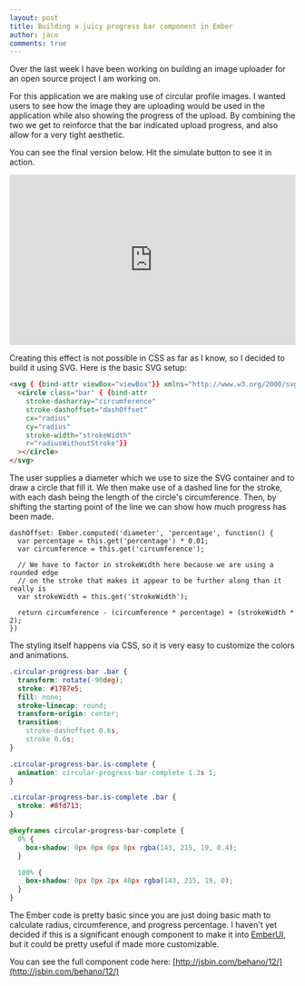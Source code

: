 ```yaml
---
layout: post
title: Building a juicy progress bar component in Ember
author: jaco
comments: true
---
```


Over the last week I have been working on building an image uploader for an open source project I am working on.

For this application we are making use of circular profile images. I wanted users to see how the image they are uploading would be used in the application while also showing the progress of the upload. By combining the two we get to reinforce that the bar indicated upload progress, and also allow for a very tight aesthetic.

You can see the final version below. Hit the simulate button to see it in action.


<div style="height: 300px; overflow: hidden;">
  <div style="margin-top: -50px; overflow: hidden;">
    <iframe src="http://jsbin.com/behano/12/embed?output" width="100%" height="400" style="border: none;"></iframe>
  </div>
</div>

Creating this effect is not possible in CSS as far as I know, so I decided to build it using SVG. Here is the basic SVG setup:

~~~ HTML
<svg { {bind-attr viewBox="viewBox"}} xmlns="http://www.w3.org/2000/svg">
  <circle class="bar" { {bind-attr
    stroke-dasharray="circumference"
    stroke-dashoffset="dashOffset"
    cx="radius"
    cy="radius"
    stroke-width="strokeWidth"
    r="radiusWithoutStroke"}}
  ></circle>
</svg>
~~~

The user supplies a diameter which we use to size the SVG container and to draw a circle that fill it. We then make use of a dashed line for the stroke, with each dash being the length of the circle's circumference. Then, by shifting the starting point of the line we can show how much progress has been made.

~~~ JS
dashOffset: Ember.computed('diameter', 'percentage', function() {
  var percentage = this.get('percentage') * 0.01;
  var circumference = this.get('circumference');

  // We have to factor in strokeWidth here because we are using a rounded edge
  // on the stroke that makes it appear to be further along than it really is
  var strokeWidth = this.get('strokeWidth');

  return circumference - (circumference * percentage) + (strokeWidth * 2);
})
~~~

The styling itself happens via CSS, so it is very easy to customize the colors and animations.

~~~ CSS
.circular-progress-bar .bar {
  transform: rotate(-90deg);
  stroke: #1787e5;
  fill: none;
  stroke-linecap: round;
  transform-origin: center;
  transition:
    stroke-dashoffset 0.6s,
    stroke 0.6s;
}

.circular-progress-bar.is-complete {
  animation: circular-progress-bar-complete 1.3s 1;
}

.circular-progress-bar.is-complete .bar {
  stroke: #8fd713;
}

@keyframes circular-progress-bar-complete {
  0% {
    box-shadow: 0px 0px 0px 0px rgba(143, 215, 19, 0.4);
  }

  100% {
    box-shadow: 0px 0px 2px 40px rgba(143, 215, 19, 0);
  }
}
~~~

The Ember code is pretty basic since you are just doing basic math to calculate radius, circumference, and progress percentage. I haven't yet decided if this is a significant enough component to make it into [EmberUI](http://emberui.com), but it could be pretty useful if made more customizable.

You can see the full component code here: [http://jsbin.com/behano/12/](http://jsbin.com/behano/12/)
